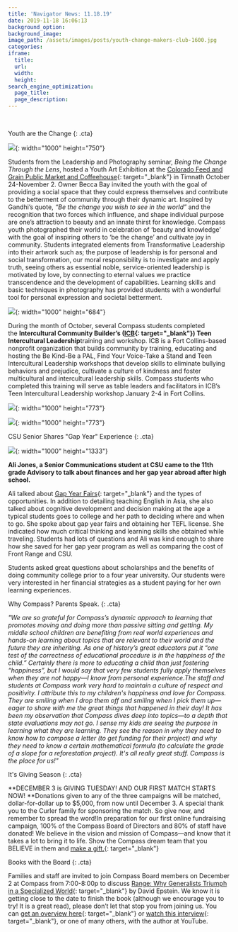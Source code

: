 ```yaml
---
title: 'Navigator News: 11.18.19'
date: 2019-11-18 16:06:13
background_option:
background_image:
image_path: /assets/images/posts/youth-change-makers-club-1600.jpg
categories:
iframe:
  title:
  url:
  width:
  height:
search_engine_optimization:
  page_title:
  page_description:
---
```


&nbsp;

Youth are the Change
{: .cta}

![](/assets/images/youth-are-the-change.jpg){: width="1000" height="750"}

Students from the Leadership and Photography seminar,&nbsp;*Being the Change Through the Lens*, hosted a Youth Art Exhibition at the&nbsp;[Colorado Feed and Grain Public Market and Coffeehouse](https://compassfortcollins.us14.list-manage.com/track/click?u=f92353bb4e553c0be87c16d55&amp;id=909b488c12&amp;e=d44f2694ec){: target="_blank"}&nbsp;in Timnath October 24-November 2. Owner Becca Bay invited the youth with the goal of providing a social space that they could express themselves and contribute to the betterment of community through their dynamic art. Inspired by Gandhi’s quote,&nbsp;*“Be the change you wish to see in the world”*&nbsp;and the recognition that two forces which influence, and shape individual purpose are one’s attraction to beauty and an innate thirst for knowledge. Compass youth photographed their world in celebration of ‘beauty and knowledge’ with the goal of inspiring others to ‘be the change’ and cultivate joy in community. Students integrated elements from Transformative Leadership into their artwork such as; the purpose of leadership is for personal and social transformation, our moral responsibility is to investigate and apply truth, seeing others as essential noble, service-oriented leadership is motivated by love, by connecting to eternal values we practice transcendence and the development of capabilities. Learning skills and basic techniques in photography has provided students with a wonderful tool for personal expression and societal betterment.

![](/assets/images/youth-change-makers-club-.jpg){: width="1000" height="684"}&nbsp;

During the month of October, several Compass students completed the&nbsp;**Intercultural Community Builder’s ([ICB](https://compassfortcollins.us14.list-manage.com/track/click?u=f92353bb4e553c0be87c16d55&amp;id=3c8f9f7305&amp;e=d44f2694ec){: target="_blank"}) Teen Intercultural Leadership**training and workshop. ICB is a Fort Collins-based nonprofit organization that builds community by training, educating and hosting the Be Kind-Be a PAL, Find Your Voice-Take a Stand and Teen Intercultural Leadership workshops that develop skills to eliminate bullying behaviors and prejudice, cultivate a culture of kindness and foster multicultural and intercultural leadership skills. Compass students who completed this training will serve as table leaders and facilitators in ICB’s Teen Intercultural Leadership workshop January 2-4 in Fort Collins.

![](/assets/images/amelka-and-talen-artist-statements.jpg){: width="1000" height="773"}

![](/assets/images/justice-and-jeremiah-artist-statements.jpg){: width="1000" height="773"}

CSU Senior Shares "Gap Year" Experience
{: .cta}

![](/assets/images/img-0290.jpg){: width="1000" height="1333"}

**Ali Jones, a Senior Communications student at CSU came to the 11th grade Advisory to talk about finances and her gap year abroad after high school.**&nbsp;

Ali talked about&nbsp;[Gap Year Fairs](https://compassfortcollins.us14.list-manage.com/track/click?u=f92353bb4e553c0be87c16d55&amp;id=46d7bc3378&amp;e=d44f2694ec){: target="_blank"}&nbsp;and the types of opportunities. In addition to detailing teaching English in Asia, she also talked about cognitive development and decision making at the age a typical students goes to college and her path to deciding where and when to go. She spoke about gap year fairs and obtaining her TEFL license. She indicated how much critical thinking and learning skills she obtained while traveling. Students had lots of questions and Ali was kind enough to share how she saved for her gap year program as well as comparing the cost of Front Range and CSU. &nbsp;

Students asked great questions about scholarships and the benefits of doing community college prior to a four year university. Our students were very interested in her financial strategies as a student paying for her own learning experiences.

Why Compass? Parents Speak.
{: .cta}

*"We are so grateful for Compass’s dynamic approach to learning that promotes&nbsp;*moving and doing*&nbsp;more than passive&nbsp;*sitting and getting*. My middle school children are benefiting from real world experiences and hands-on learning about topics that are relevant to their world and the future they are inheriting. As one of history’s great educators put it “one test of the correctness of educational procedure is in the happiness of the child.” Certainly there is more to educating a child than just fostering “happiness”, but I would say that very few students fully apply themselves when they are not happy—I know from personal experience.The staff and students at Compass work very hard to maintain a culture of respect and positivity. I attribute this to my children's happiness and love for Compass. They are smiling when I drop them off and smiling when I pick them up—eager to share with me the great things that happened in their day\! It has been my observation that Compass dives deep into topics—to a depth that state evaluations may not go. I sense my kids are seeing the purpose in learning what they are learning. They see the reason in why they need to know how to compose a letter (to get funding for their project) and why they need to know a certain mathematical formula (to calculate the grade of a slope for a reforestation project). It's all really great stuff. Compass is the place for us\!"*

It's Giving Season
{: .cta}

**DECEMBER 3 is GIVING TUESDAY\! AND OUR FIRST MATCH STARTS NOW\!&nbsp;**Donations given to any of the three campaigns will be matched, dollar-for-dollar up to $5,000, from now until December 3. A special thank you to the Curler family for sponsoring the match. So give now, and remember to spread the word\!In preparation for our first online fundraising campaign, 100% of the Compass Board of Directors and 80% of staff have donated\! We believe in the vision and mission of Compass—and know that it takes a lot to bring it to life. Show the Compass dream team that you BELIEVE in them and&nbsp;[make a gift.](https://compassfortcollins.us14.list-manage.com/track/click?u=f92353bb4e553c0be87c16d55&amp;id=6c979f9b51&amp;e=d44f2694ec){: target="_blank"}

Books with the Board
{: .cta}

Families and staff are invited to join Compass Board members on December 2 at Compass from 7:00-8:00p to discuss&nbsp;[Range: Why Generalists Triumph in a Specialized World](https://compassfortcollins.us14.list-manage.com/track/click?u=f92353bb4e553c0be87c16d55&amp;id=0bf4706319&amp;e=d44f2694ec){: target="_blank"}&nbsp;by David Epstein. We know it is getting close to the date to finish the book (although we encourage you to try\! It is a great read), please don’t let that stop you from joining us. You can&nbsp;[get an overview here](https://compassfortcollins.us14.list-manage.com/track/click?u=f92353bb4e553c0be87c16d55&amp;id=aca42995f6&amp;e=d44f2694ec){: target="_blank"}&nbsp;or&nbsp;[watch this interview](https://compassfortcollins.us14.list-manage.com/track/click?u=f92353bb4e553c0be87c16d55&amp;id=ed30b0fb41&amp;e=d44f2694ec){: target="_blank"}, or one of many others, with the author at YouTube.